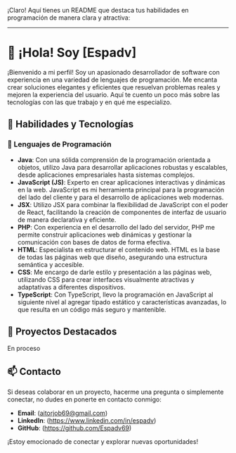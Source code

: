 ¡Claro! Aquí tienes un README que destaca tus habilidades en programación de manera clara y atractiva:

---

# 👋 ¡Hola! Soy [Espadv]

¡Bienvenido a mi perfil! Soy un apasionado desarrollador de software con experiencia en una variedad de lenguajes de programación. Me encanta crear soluciones elegantes y eficientes que resuelvan problemas reales y mejoren la experiencia del usuario. Aquí te cuento un poco más sobre las tecnologías con las que trabajo y en qué me especializo.

## 🚀 Habilidades y Tecnologías

### 🌟 Lenguajes de Programación

- **Java**: Con una sólida comprensión de la programación orientada a objetos, utilizo Java para desarrollar aplicaciones robustas y escalables, desde aplicaciones empresariales hasta sistemas complejos.
- **JavaScript (JS)**: Experto en crear aplicaciones interactivas y dinámicas en la web. JavaScript es mi herramienta principal para la programación del lado del cliente y para el desarrollo de aplicaciones web modernas.
- **JSX**: Utilizo JSX para combinar la flexibilidad de JavaScript con el poder de React, facilitando la creación de componentes de interfaz de usuario de manera declarativa y eficiente.
- **PHP**: Con experiencia en el desarrollo del lado del servidor, PHP me permite construir aplicaciones web dinámicas y gestionar la comunicación con bases de datos de forma efectiva.
- **HTML**: Especialista en estructurar el contenido web. HTML es la base de todas las páginas web que diseño, asegurando una estructura semántica y accesible.
- **CSS**: Me encargo de darle estilo y presentación a las páginas web, utilizando CSS para crear interfaces visualmente atractivas y adaptativas a diferentes dispositivos.
- **TypeScript**: Con TypeScript, llevo la programación en JavaScript al siguiente nivel al agregar tipado estático y características avanzadas, lo que resulta en un código más seguro y mantenible.

## 🌟 Proyectos Destacados

En proceso

## 📫 Contacto

Si deseas colaborar en un proyecto, hacerme una pregunta o simplemente conectar, no dudes en ponerte en contacto conmigo:

- **Email**: (aitorjob69@gmail.com)
- **LinkedIn**: (https://www.linkedin.com/in/espadv)
- **GitHub**: (https://github.com/Espadv69)

¡Estoy emocionado de conectar y explorar nuevas oportunidades!
